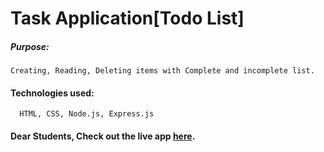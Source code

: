 # Task Application[Todo List]

##### Purpose:
    Creating, Reading, Deleting items with Complete and incomplete list.

#### Technologies used:
      HTML, CSS, Node.js, Express.js

#### Dear Students, Check out the live app [here](http://203.193.173.125:4002/).